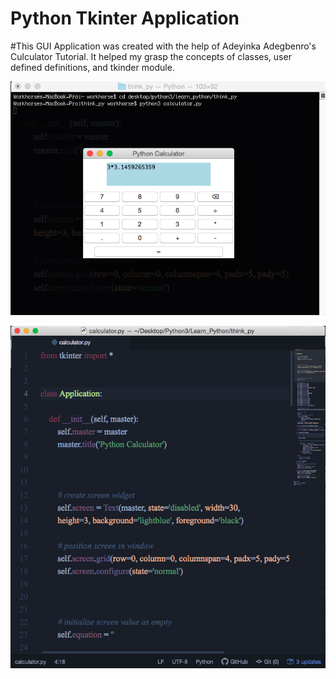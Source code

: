 # Python Tkinter Application

#This GUI Application was created with the help of Adeyinka Adegbenro's Culculator Tutorial.
It helped my grasp the concepts of classes, user defined definitions, and tkinder module.



![](images/python_gui.png)


![](images/gui_code.png)

 
